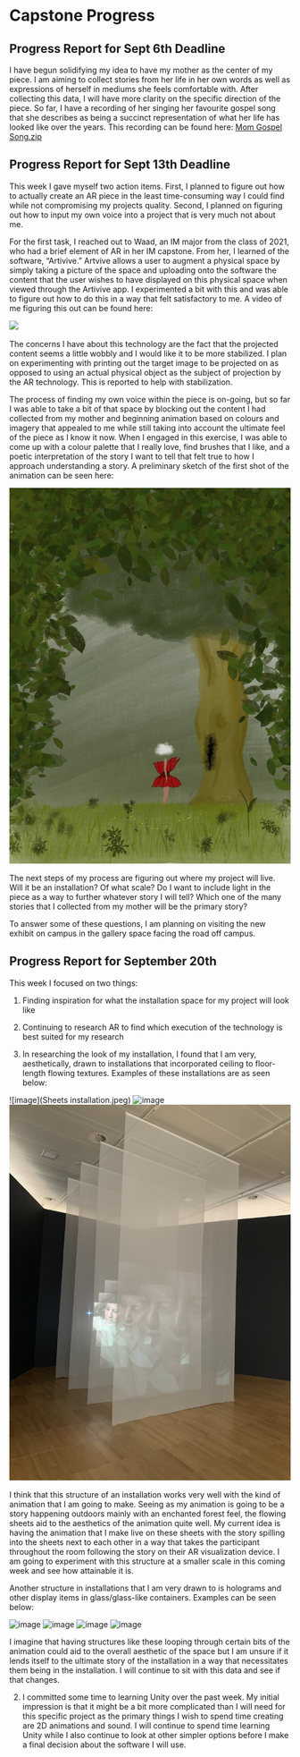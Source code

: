 # Capstone Progress

## Progress Report for Sept 6th Deadline
I have begun solidifying my idea to have my mother as the center of my piece. I am aiming to collect stories from her life in her own words as well as expressions of herself in mediums she feels comfortable with. After collecting this data, I will have more clarity on the specific direction of the piece. So far, I have a recording of her singing her favourite gospel song that she describes as being a succinct representation of what her life has looked like over the years. This recording can be found here: [Mom Gospel Song.zip](https://github.com/Alphaam/Capstone/files/9485522/Mom.Gospel.Song.zip)



## Progress Report for Sept 13th Deadline
This week I gave myself two action items. First, I planned to figure out how to actually create an AR piece in the least time-consuming way I could find while not compromising my projects quality. Second, I planned on figuring out how to input my own voice into a project that is very much not about me. 

For the first task, I reached out to Waad, an IM major from the class of 2021, who had a brief element of AR in her IM capstone. From her, I learned of the software, “Artivive.” Artvive allows a user to augment a physical space by simply taking a picture of the space and uploading onto the software the content that the user wishes to have displayed on this physical space when viewed through the Artivive app. I experimented a bit with this and was able to figure out how to do this in a way that felt satisfactory to me. A video of me figuring this out can be found here:

![](TestingARTake1.gif)

The concerns I have about this technology are the fact that the projected content seems a little wobbly and I would like it to be more stabilized. I plan on experimenting with printing out the target image to be projected on as opposed to using an actual physical object as the subject of projection by the AR technology. This is reported to help with stabilization.

The process of finding my own voice within the piece is on-going, but so far I was able to take a bit of that space by blocking out the content I had collected from my mother and beginning animation based on colours and imagery that appealed to me while still taking into account the ultimate feel of the piece as I know it now. When I engaged in this exercise, I was able to come up with a colour palette that I really love, find brushes that I like, and a poetic interpretation of the story I want to tell that felt true to how I approach understanding a story. A preliminary sketch of the first shot of the animation can be seen here:

![image](Draft1ofFirstAnimationFrame.jpeg)

The next steps of my process are figuring out where my project will live. Will it be an installation? Of what scale? Do I want to include light in the piece as a way to further whatever story I will tell? Which one of the many stories that I collected from my mother will be the primary story? 

To answer some of these questions, I am planning on visiting the new exhibit on campus in the gallery space facing the road off campus.

## Progress Report for September 20th

This week I focused on two things:
1.	Finding inspiration for what the installation space for my project will look like
2.	Continuing to research AR to find which execution of the technology is best suited for my research

1. In researching the look of my installation, I found that I am very, aesthetically, drawn to installations that incorporated ceiling to floor-length flowing textures. Examples of these installations are as seen below:

 ![image](Sheets installation.jpeg)
 ![image](Sheets2.jpeg)
 ![image](sheets5.jpeg)
 


I think that this structure of an installation works very well with the kind of animation that I am going to make. Seeing as my animation is going to be a story happening outdoors mainly with an enchanted forest feel, the flowing sheets aid to the aesthetics of the animation quite well. My current idea is having the animation that I make live on these sheets with the story spilling into the sheets next to each other in a way that takes the participant throughout the room following the story on their AR visualization device. I am going to experiment with this structure at a smaller scale in this coming week and see how attainable it is.

Another structure in installations that I am very drawn to is holograms and other display items in glass/glass-like containers. Examples can be seen below:
  
 
 ![image]()
 ![image]()
 ![image]()
 ![image]()
 

I imagine that having structures like these looping through certain bits of the animation could aid to the overall aesthetic of the space but I am unsure if it lends itself to the ultimate story of the installation in a way that necessitates them being in the installation. I will continue to sit with this data and see if that changes.

2. I committed some time to learning Unity over the past week. My initial impression is that it might be a bit more complicated than I will need for this specific project as the primary things I wish to spend time creating are 2D animations and sound. I will continue to spend time learning Unity while I also continue to look at other simpler options before I make a final decision about the software I will use.



